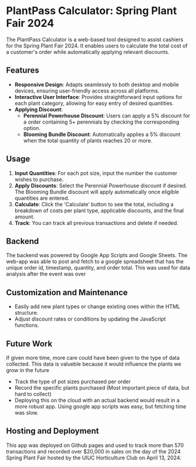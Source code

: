 # PlantPass Calculator: Spring Plant Fair 2024

The PlantPass Calculator is a web-based tool designed to assist cashiers for the Spring Plant Fair 2024. It enables users to calculate the total cost of a customer's order while automatically applying relevant discounts.

## Features

- **Responsive Design**: Adapts seamlessly to both desktop and mobile devices, ensuring user-friendly access across all platforms.
- **Interactive User Interface**: Provides straightforward input options for each plant category, allowing for easy entry of desired quantities.
- **Applying Discount**:
  - **Perennial Powerhouse Discount**: Users can apply a 5% discount for a order containing 5+ perennials by checking the corresponding option.
  - **Blooming Bundle Discount**: Automatically applies a 5% discount when the total quantity of plants reaches 20 or more.

## Usage

1. **Input Quantities**: For each pot size, input the number the customer wishes to purchase.
2. **Apply Discounts**: Select the Perennial Powerhouse discount if desired. The Blooming Bundle discount will apply automatically once eligible quantities are entered.
3. **Calculate**: Click the 'Calculate' button to see the total, including a breakdown of costs per plant type, applicable discounts, and the final amount.
4. **Track**: You can track all previous transactions and delete if needed.

## Backend
The backend was powered by Google App Scripts and Google Sheets. The web-app was able to post and fetch to a google spreadsheet that has the unique order id, timestamp, quantity, and order total. This was used for data analysis after the event was over

## Customization and Maintenance

- Easily add new plant types or change existing ones within the HTML structure.
- Adjust discount rates or conditions by updating the JavaScript functions.

## Future Work

If given more time, more care could have been given to the type of data collected. This data is valueble because it would influence the plants we grow in the future
- Track the type of pot sizes purchased per order
- Record the specific plants purchased (Most important piece of data, but hard to collect)
- Deploying this on the cloud with an actual backend would result in a more robust app. Using google app scripts was easy, but fetching time was slow.

## Hosting and Deployment

This app was deployed on Github pages and used to track more than 570 transactions and recorded over $20,000 in sales on the day of the 2024 Spring Plant Fair hosted by the UIUC Horticulture Club on April 13, 2024.